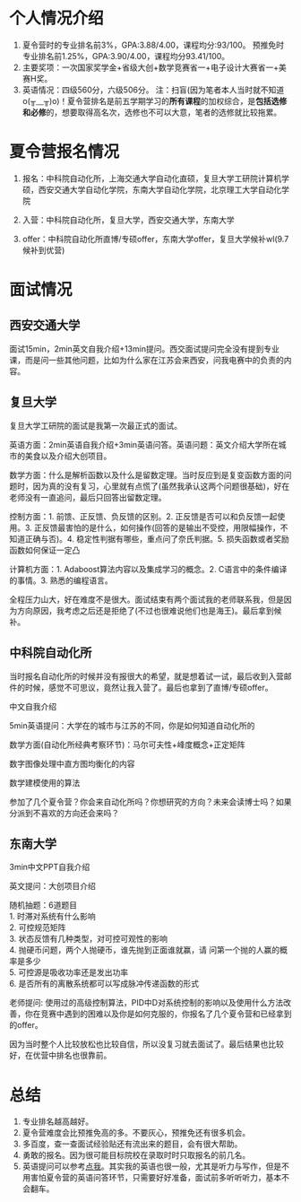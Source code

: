 # 个人情况介绍
1. 夏令营时的专业排名前3%，GPA:3.88/4.00，课程均分:93/100。
预推免时专业排名前1.25%，GPA:3.90/4.00，课程均分93.41/100。
2. 主要奖项：一次国家奖学金+省级大创+数学竞赛省一+电子设计大赛省一+美赛H奖。
3. 英语情况：四级560分，六级506分。
注：扫盲(因为笔者本人当时就不知道o(╥﹏╥)o)！夏令营排名是前五学期学习的**所有课程**的加权综合，是**包括选修和必修**的，想要取得高名次，选修也不可以大意，笔者的选修就比较拖累。

# 夏令营报名情况
1. 报名：中科院自动化所，上海交通大学自动化直硕，复旦大学工研院计算机学硕，西安交通大学自动化学院，东南大学自动化学院，北京理工大学自动化学院

2. 入营：中科院自动化所，复旦大学，西安交通大学，东南大学

3. offer：中科院自动化所直博/专硕offer，东南大学offer，复旦大学候补wl(9.7候补到优营)

# 面试情况
## 西安交通大学
面试15min，2min英文自我介绍+13min提问。西交面试提问完全没有提到专业课，而是问一些其他问题，比如为什么家在江苏会来西安，问我电赛中的负责的内容。

## 复旦大学
复旦大学工研院的面试是我第一次最正式的面试。

英语方面：2min英语自我介绍+3min英语问答。英语问题：英文介绍大学所在城市的美食以及介绍大创项目。

数学方面：什么是解析函数以及什么是留数定理。当时反应到是复变函数方面的问题时，因为真的没有复习，心里就有点慌了(虽然我承认这两个问题很基础)，好在老师没有一直追问，最后只回答出留数定理。

控制方面：1. 前馈、正反馈、负反馈的区别。2. 正反馈是否可以和负反馈一起使用。3. 正反馈最害怕的是什么，如何操作(回答的是输出不受控，用限幅操作，不知道正确与否)。4. 稳定性判据有哪些，重点问了奈氏判据。5. 损失函数或者奖励函数如何保证一定凸

计算机方面：1. Adaboost算法内容以及集成学习的概念。2. C语言中的条件编译的事情。3. 熟悉的编程语言。

全程压力山大，好在难度不是很大。面试结束有两个面试我的老师联系我，但是因为方向原因，我考虑之后还是拒绝了(不过也很难说他们也是海王)。最后拿到候补。

## 中科院自动化所
当时报名自动化所的时候并没有报很大的希望，就是想着试一试，最后收到入营邮件的时候，感觉不可思议，竟然让我入营了。最后也拿到了直博/专硕offer。

中文自我介绍

5min英语提问：大学在的城市与江苏的不同，你是如何知道自动化所的

数学方面(自动化所经典考察环节)：马尔可夫性+峰度概念+正定矩阵

数字图像处理中直方图均衡化的内容

数学建模使用的算法

参加了几个夏令营？你会来自动化所吗？你想研究的方向？未来会读博士吗？如果分派到不喜欢的方向还会来吗？

## 东南大学
3min中文PPT自我介绍

英文提问：大创项目介绍

随机抽题：6道题目<br>
    1. 时滞对系统有什么影响<br>
    2. 可控规范矩阵<br>
    3. 状态反馈有几种类型，对可控可观性的影响<br>
    4. 抛硬币问题，两个人抛硬币，谁先抛到正面谁就赢，请
    问第一个抛的人赢的概率是多少<br>
    5. 可控源是吸收功率还是发出功率<br>
    6. 是否所有的离散系统都可以写成脉冲传递函数的形式<br>

老师提问:
使用过的高级控制算法，PID中D对系统控制的影响以及使用什么方法改善，你在竞赛中遇到的困难以及你是如何克服的，你报名了几个夏令营和已经拿到的offer。

因为当时整个人比较放松也比较自信，所以没复习就去面试了。最后结果也比较好，在优营中排名也很靠前。

# 总结
1. 专业排名越高越好。
2. 夏令营难度会比预推免高的多。不要灰心，预推免还有很多机会。
3. 多百度，查一查面试经验贴还有流出来的题目，会有很大帮助。
4. 勇敢的报名。因为很可能目标院校在录取时时只取报名的前几名。
5. 英语提问可以参考[点我](./%E8%B5%84%E6%96%99/%E8%8B%B1%E8%AF%AD%E6%8F%90%E9%97%AE%E5%87%86%E5%A4%87.png)。其实我的英语也很一般，尤其是听力与写作，但是不用害怕夏令营的英语问答环节，只需要好好准备，面试前多听听听力，基本不会翻车。





